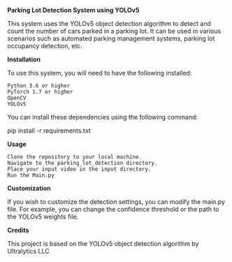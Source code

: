 **Parking Lot Detection System using YOLOv5**

This system uses the YOLOv5 object detection algorithm to detect and count the number of cars parked in a parking lot. It can be used in various scenarios such as automated parking management systems, parking lot occupancy detection, etc.

**Installation**

To use this system, you will need to have the following installed:

    Python 3.6 or higher
    PyTorch 1.7 or higher
    OpenCV
    YOLOv5

You can install these dependencies using the following command:

pip install -r requirements.txt

**Usage**

    Clone the repository to your local machine.
    Navigate to the parking_lot_detection directory.
    Place your input video in the input directory.
    Run the Main.py
    
**Customization**

If you wish to customize the detection settings, you can modify the main.py file. For example, you can change the confidence threshold or the path to the YOLOv5 weights file.


**Credits**

This project is based on the YOLOv5 object detection algorithm by Ultralytics LLC
